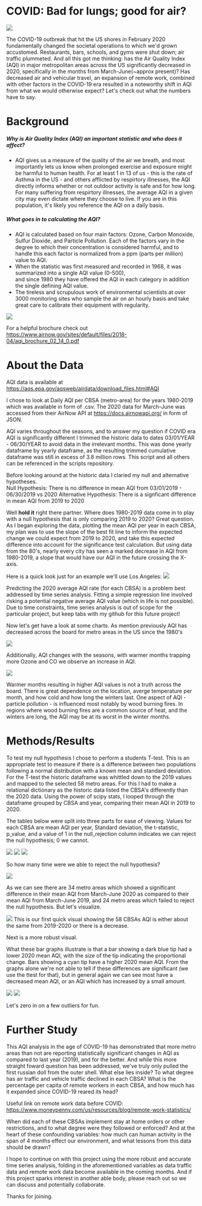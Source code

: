 # COVID: Bad for lungs; good for air?

![](img/IMG_2637.jpg)

The COVID-19 outbreak that hit the US shores in February 2020 fundamentally changed the societal operations to which we'd grown accustomed.  Restaurants, bars, schools, and gyms were shut down; air traffic plummeted. And all this got me thinking: has the Air Quality Index (AQI) in major metropolitan areas across the US significantly decreased in 2020, specifically in the months from March-June(~approx present)? Has decreased air and vehicular travel, an expansion of remote work, combined with other factors in the COVID-19 era resulted in a noteworthy shift in AQI from what we would otherwise expect?  Let's check out what the numbers have to say.

# Background

##### Why is Air Quality Index (AQI) an important statistic and who does it affect?
 - AQI gives us a measure of the quality of the air we breath, and most importantly lets us know when prolonged exercise and exposure might be harmful to human health.  For at least 1 in 13 of us - this is the rate of Asthma in the US - and others afflicted by respirtory illnesses, the AQI directly informs whether or not outdoor activity is safe and for how long.  For many suffering from respirtory illnesses, the average AQI in a given city may even dictate where they choose to live.  If you are in this population, it's likely you reference the AQI on a daily basis.  
 
##### What goes in to calculating the AQI?
  - AQI is calculated based on four main factors: Ozone, Carbon Monoxide, Sulfur Dioxide, and Particle Pollution.
    Each of the factors vary in the degree to which their concentration is considered harmful, and to handle this each factor         is normalized from a ppm (parts per million) value to AQI.  
  - When the statistic was first measured and recorded in 1968, it was summarized into a single AQI value (0-500),         
    and since 1980 they have offered the AQI in each category in addition the single defining AQI value.
  - The tireless and scrupulous work of environmental scientists at over 3000 monitoring sites who sample the air on an hourly         basis and take great care to calibrate their equipment with regularity. 
  
 ![](img/AQI-chart-1024x752.png)
  
 
For a helpful brochure check out https://www.airnow.gov/sites/default/files/2018-04/aqi_brochure_02_14_0.pdf

# About the Data
AQI data is available at https://aqs.epa.gov/aqsweb/airdata/download_files.html#AQI

I chose to look at Daily AQI per CBSA (metro-area) for the years 1980-2019 which was available in form of .csv.
The 2020 data for March-June was accessed from their AirNow API at https://docs.airnowapi.org/ in form of JSON.

AQI varies throughout the seasons, and to answer my question if COVID era AQI is significantly different I trimmed the historic data to dates 03/01/YEAR  -  06/30/YEAR to avoid data in the irrelevant months.  This was done yearly dataframe by yearly dataframe, as the resulting trimmed cumulative dataframe was still in excess of 3.8 million rows. This script and all others can be referenced in the scripts repository.

Before looking around at the historic data I claried my null and alternative hypotheses.  
            Null Hypothesis: There is no difference in mean AQI from 03/01/2019 - 06/30/2019 vs 2020
            Alternative Hypothesis: There is a signficant difference in mean AQI from 2019 to 2020
            

Well **hold it** right there partner.  Where does 1980-2019 data come in to play with a null hypothesis that is only comparing 2019 to 2020?  Great question.  As I began exploring the data, plotting the mean AQI per year in each CBSA, my plan was to use the slope of the best fit line to inform the expected change we could expect from 2019 to 2020, and take this expected difference into account for the significance test calculation. But using data from the 80's, nearly every city has seen a marked decrease in AQI from 1980-2019, a slope that would have our AQI in the future crossing the X-axis.  

Here is a quick look just for an example we'll use Los Angeles: ![](img/test.jpg)

Predicting the 2020 average AQI rate (for each CBSA) is a problem best addressed by time series analysis. Fitting a simple regression line involved risking a potential negative average AQI value (which in life is not possible). Due to time constraints, time series analysis is out of scope for the particular project, but keep tabs with my github for this future project! 


Now let's get have a look at some charts. As mention previously AQI has decreased across the board for metro areas in the US since the 1980's

![](img/historic_yearly_aqi.jpg)

Additionally, AQI changes with the seasons, with warmer months trapping more Ozone and CO we observe an increase in AQI.

![](img/historic_monthly_aqi.jpg)


Warmer months resulting in higher AQI values is not a truth across the board.  There is great dependence on the location, averge temperature per month, and how cold and how long the winters last.  One aspect of AQI - particle pollution - is influenced most notably by wood burning fires.  In regions where wood burning fires are a common source of heat, and the winters are long, the AQI may be at its worst in the winter months.  



# Methods/Results

To test my null hypothesis I chose to perform a students T-test. This is an appropriate test to measure if there is a difference between two populations following a normal distribution with a known mean and standard deviation. For the T-test the historic dataframe was whittled down to the 2019 values and mapped to the selected 58 metro areas.  For this I had to make a relational dictionary as the historic data listed the CBSA's differently than the 2020 data.  Using the power of scipy stats, I looped through the dataframe grouped by CBSA and year, comparing their mean AQI in 2019 to 2020. 

The tables below were split into three parts for ease of viewing. Values for each CBSA are mean AQI per year, Standard deviation, the t-statistic, p_value, and a value of 1 in the null_rejection column indicates we can reject the null hypothesis; 0 we cannot.  

![](img/dfpart1.png)
![](img/dfpart2.png)
![](img/dfpart3.png)


So how many time were we able to reject the null hypothesis?

![](img/nullreject.png)

As we can see there are 34 metro areas which showed a significant difference in their mean AQI from March-June 2020 as compared to their mean AQI from March-June 2019, and 24 metro areas which failed to reject the null hypothesis.  But let's visualize.

![](img/onestep.png)
This is our first quick visual showing the 58 CBSAs AQI is either about the same from 2019-2020 or there is a decrease.

Next is a more robust visual.  

What these bar graphs illustrate is that a bar showing a dark blue tip had a lower 2020 mean AQI, with the size of the tip indicating the proportional change. Bars showing a cyan tip have a higher 2020 mean AQI. From the graphs alone we're not able to tell if these differences are significant (we use the ttest for that), but in general again we can see most have a decreased mean AQI, or an AQI which has increased by a small amount.  

![](img/meanAQIcomp2.png)
![](img/meanAQIcomp1.png)


Let's zero in on a few outliers for fun. 
 



# Further Study

This AQI analysis in the age of COVID-19 has demonstrated that more metro areas than not are reporting statistically significant changes in AQI as compared to last year (2019), and for the better.  And while this more straight foward question has been addressed, we've truly only pulled the first russian doll from the outer shell.  What else lies inside?  To what degree has air traffic and vehicle traffic declined in each CBSA? What is the percentage per capita of remote workers in each CBSA, and how much has it expanded since COVID-19 reared its head?  

Useful link on remote work data before COVID: https://www.moneypenny.com/us/resources/blog/remote-work-statistics/

When did each of these CBSAs implement stay at home orders or other restrictions, and to what degree were they followed or enforced?  And at the heart of these confounding variables: how much can human activity in the span of 4 months effect our environment, and what lessons from this data should be drawn?  

I hope to continue on with this project using the more robust and accurate time series analysis, folding in the aforementioned variables as data traffic data and remote work data become available in the coming months.  And if this project sparks interest in another able body, please reach out so we can discuss and potentially collaborate.  


Thanks for joining.  







            






















